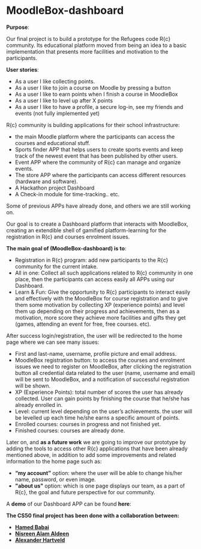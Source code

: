 # MoodleBox-dashboard
**Purpose**:

Our final project is to build a prototype for the Refugees code R{c} community. Its educational platform moved from being an idea to a basic implementation that presents more facilities and motivation to the participants.

**User stories**:
-	As a user I like collecting points.
-	As a user I like to join a course on Moodle by pressing a button
-	As a user I like to earn points when I finish a course in MoodleBox
-	As a user I like to level up after X points
-	As a user I like to have a profile, a secure log-in, see my friends and events (not fully implemented yet)

R{c} community is building applications for their school infrastructure:
* the main Moodle platform where the participants can access the courses and educational stuff.
* Sports finder APP that helps users to create sports events and keep track of the newest event that has been published by other users.
* Event APP where the community of R{c} can manage and organize events.
* The store APP where the participants can access different resources (hardware and software). 
* A Hackathon project Dashboard
* A Check-in module for time-tracking.. etc.

Some of previous APPs have already done, and others we are still working on.

Our goal is to create a Dashboard platform that interacts with MoodleBox, creating an extendible shell of gamified platform-learning for the registration in R{c} and courses enrolment issues.

**The main goal of (MoodleBox-dashboard) is to**:

-	Registration in R{c} program: add new participants to the R{c} community for the current intake.
-	All in one: Collect all such applications related to R{c} community in one place, then the participants can access easily all APPs   using our Dashboard.
-	Learn & Fun: Give the opportunity to R{c} participants to interact easily and effectively with the MoodleBox for course registration and to give them some motivation by collecting XP (experience points) and level them up depending on their progress and achievements, then as a motivation, more score they achieve more facilities and gifts they get (games, attending an event for free, free courses. etc).

After success login/registration, the user will be redirected to the home page where we can see many issues:

-	First and last-name, username, profile picture and email address. 
-	MoodleBox registration button: to access the courses and enrolment issues we need to register on MoodleBox, after clicking the registration button all credential data related to the user (name, username and email) will be sent to MoodleBox, and a notification of successful registration will be shown. 
-	XP (Experience Points): total number of scores the user has already collected. User can gain points by finishing the course that he/she has already enrolled in.
-	Level: current level depending on the user’s achievements. the user will be levelled up each time he/she earns a specific amount of points.
-	Enrolled courses: courses in progress and not finished yet.
-	Finished courses: courses are already done.

Later on, and **as a future work** we are going to improve our prototype by adding the tools to access other R{c} applications that have been already mentioned above, in addition to add some improvements and related information to the home page such as:

-	**“my account”** option: where the user will be able to change his/her name, password, or even image.
-	**"about us"** option: which is one page displays our team, as a part of R{c}, the goal and future perspective for our community.

A **demo** of our Dashboard APP can be found **here**:

**The CS50 final project has been done with a collaboration between:**

- __[Hamed Babai](https://github.com/xsadra)__
- **[Nisreen Alam Aldeen](https://github.com/nana80802)**
- **[Alexander Hartveld](https://github.com/AlexHartveld)**
